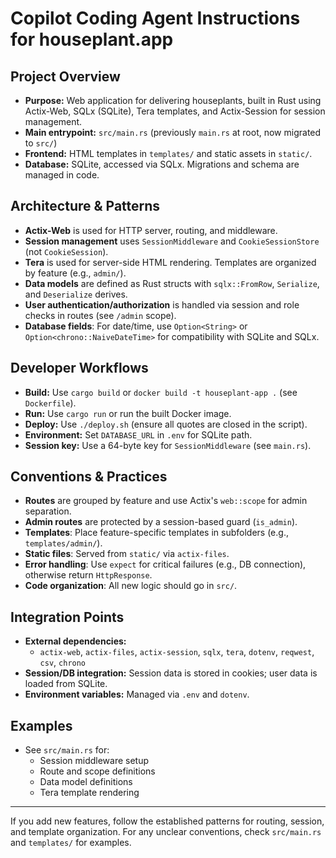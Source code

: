 # Copilot Coding Agent Instructions for houseplant.app

## Project Overview
- **Purpose:** Web application for delivering houseplants, built in Rust using Actix-Web, SQLx (SQLite), Tera templates, and Actix-Session for session management.
- **Main entrypoint:** `src/main.rs` (previously `main.rs` at root, now migrated to `src/`)
- **Frontend:** HTML templates in `templates/` and static assets in `static/`.
- **Database:** SQLite, accessed via SQLx. Migrations and schema are managed in code.

## Architecture & Patterns
- **Actix-Web** is used for HTTP server, routing, and middleware.
- **Session management** uses `SessionMiddleware` and `CookieSessionStore` (not `CookieSession`).
- **Tera** is used for server-side HTML rendering. Templates are organized by feature (e.g., `admin/`).
- **Data models** are defined as Rust structs with `sqlx::FromRow`, `Serialize`, and `Deserialize` derives.
- **User authentication/authorization** is handled via session and role checks in routes (see `/admin` scope).
- **Database fields**: For date/time, use `Option<String>` or `Option<chrono::NaiveDateTime>` for compatibility with SQLite and SQLx.

## Developer Workflows
- **Build:** Use `cargo build` or `docker build -t houseplant-app .` (see `Dockerfile`).
- **Run:** Use `cargo run` or run the built Docker image.
- **Deploy:** Use `./deploy.sh` (ensure all quotes are closed in the script).
- **Environment:** Set `DATABASE_URL` in `.env` for SQLite path.
- **Session key:** Use a 64-byte key for `SessionMiddleware` (see `main.rs`).

## Conventions & Practices
- **Routes** are grouped by feature and use Actix's `web::scope` for admin separation.
- **Admin routes** are protected by a session-based guard (`is_admin`).
- **Templates**: Place feature-specific templates in subfolders (e.g., `templates/admin/`).
- **Static files**: Served from `static/` via `actix-files`.
- **Error handling**: Use `expect` for critical failures (e.g., DB connection), otherwise return `HttpResponse`.
- **Code organization**: All new logic should go in `src/`.

## Integration Points
- **External dependencies:**
  - `actix-web`, `actix-files`, `actix-session`, `sqlx`, `tera`, `dotenv`, `reqwest`, `csv`, `chrono`
- **Session/DB integration:** Session data is stored in cookies; user data is loaded from SQLite.
- **Environment variables:** Managed via `.env` and `dotenv`.

## Examples
- See `src/main.rs` for:
  - Session middleware setup
  - Route and scope definitions
  - Data model definitions
  - Tera template rendering

---

If you add new features, follow the established patterns for routing, session, and template organization. For any unclear conventions, check `src/main.rs` and `templates/` for examples.
